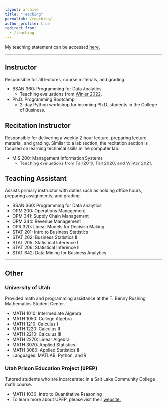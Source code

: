 ```yaml
---
layout: archive
title: "Teaching"
permalink: /teaching/
author_profile: true
redirect_from:
  - /teaching
---
```


My teaching statement can be accessed <a href="/files/BuhlerTeachingStatement.pdf" target="_blank" rel="noopener noreferrer"> here. </a> 

---

## Instructor
Responsible for all lectures, course materials, and grading.
- BSAN 360: Programming for Data Analytics
	- Teaching evaluations from <a href="/files/BSAN-360_Winter2022.pdf" target="_blank" rel="noopener noreferrer">Winter 2022</a>.
- Ph.D. Programming Bootcamp
	- 2-day Python workshop for incoming Ph.D. students in the College of Business.


## Recitation Instructor
Responsible for delivering a weekly 2-hour lecture, preparing lecture material, and grading. Similar to a lab section, the recitation section is focused on learning technical skills in the computer lab.
- MIS 200: Management Information Systems
	- Teaching evaluations from <a href="/files/MIS-200_Fall2019.pdf" target="_blank" rel="noopener noreferrer">Fall 2019</a>,  <a href="/files/MIS-200_Fall2020.pdf" target="_blank" rel="noopener noreferrer">Fall 2020</a>, and <a href="/files/MIS-200_Winter2021.pdf" target="_blank" rel="noopener noreferrer">Winter 2021</a>. 


## Teaching Assistant
Assists primary instructor with duties such as holding office hours, preparing assignments, and grading.
- BSAN 360: Programming for Data Analytics
- OPM 200: Operations Management
- OPM 341: Supply Chain Management
- OPM 344: Revenue Management
- OPR 320: Linear Models for Decision Making
- STAT 201: Intro to Business Statistics
- STAT 202: Business Statistics II
- STAT 205: Statistical Inference I
- STAT 206: Statistical Inference II
- STAT 642: Data Mining for Business Analytics

---

## Other
### University of Utah
Provided math and programming assistance at the T. Benny Rushing Mathematics Student Center.
- MATH 1010: Intermediate Algebra
- MATH 1050: College Algebra
- MATH 1210: Calculus I 
- MATH 1220: Calculus II
- MATH 2210: Calculus III
- MATH 2270: Linear Algebra
- MATH 3070: Applied Statistics I
- MATH 3080: Applied Statistics II
- Languages: MATLAB, Python, and R

### Utah Prison Education Project (UPEP)
Tutored students who are incarcerated in a Salt Lake Community College math course.
- MATH 1030: Intro to Quantitative Reasoning 
- To learn more about UPEP,  please visit their <a href="https://prisoneducationproject.utah.edu/" target="_blank" rel="noopener noreferrer">website.</a>